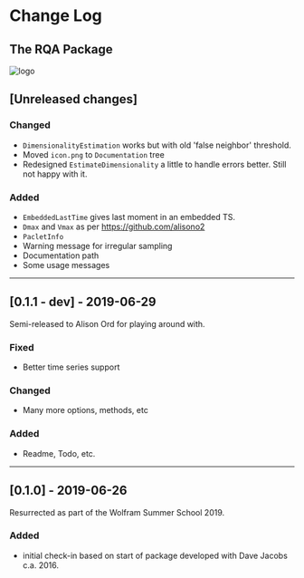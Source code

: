# Change Log

## The RQA Package

![logo](RQA/Documentation/icon.png)

<!--
## Types of changes

- `Added` for new features.
- `Changed` for changes in existing functionality.
- `Deprecated` for soon-to-be removed features.
- `Removed` for now removed features.
- `Fixed` for any bug fixes.
- `Security` in case of vulnerabilities. 
-->

## [Unreleased changes]

### Changed

- `DimensionalityEstimation` works but with old 'false neighbor' threshold.
- Moved `icon.png` to `Documentation` tree
- Redesigned `EstimateDimensionality` a little to handle errors better. Still not happy with it.
  
### Added

- `EmbeddedLastTime` gives last moment in an embedded TS.
- `Dmax` and `Vmax` as per <https://github.com/alisono2>
- `PacletInfo`
- Warning message for irregular sampling
- Documentation path
- Some usage messages

***

## [0.1.1 - dev] - 2019-06-29

Semi-released to Alison Ord for playing around with.

### Fixed

- Better time series support

### Changed

- Many more options, methods, etc

### Added

- Readme, Todo, etc.

***

## [0.1.0] - 2019-06-26

Resurrected as part of the Wolfram Summer School 2019.

### Added

- initial check-in based on start of package developed with Dave Jacobs c.a. 2016.
